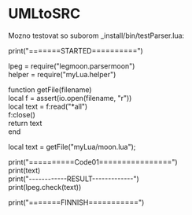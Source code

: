 # UMLtoSRC

Mozno testovat so suborom _install/bin/testParser.lua:  
  
print("=======STARTED==========")
  
lpeg = require("legmoon.parsermoon")  
helper = require("myLua.helper")  
  
function getFile(filename)  
  local f = assert(io.open(filename, "r"))  
  local text = f:read("*all")  
  f:close()  
  return text  
end  
  
  
local text = getFile("myLua/moon.lua");  
  
  
print("==========Code01================")  
print(text)  
print("------------RESULT-------------")  
print(lpeg.check(text))  
  
print("=======FINNISH===========")  

